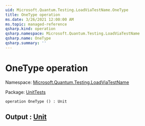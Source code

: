```yaml
---
uid: Microsoft.Quantum.Testing.LoadViaTestName.OneType
title: OneType operation
ms.date: 3/26/2021 12:00:00 AM
ms.topic: managed-reference
qsharp.kind: operation
qsharp.namespace: Microsoft.Quantum.Testing.LoadViaTestName
qsharp.name: OneType
qsharp.summary: ''
---
```


# OneType operation

Namespace: [Microsoft.Quantum.Testing.LoadViaTestName](xref:Microsoft.Quantum.Testing.LoadViaTestName)

Package: [UnitTests](https://nuget.org/packages/UnitTests)




```qsharp
operation OneType () : Unit
```


## Output : [Unit](xref:microsoft.quantum.lang-ref.unit)

